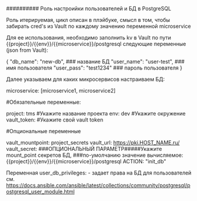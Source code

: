 ########## Роль настроийки пользователей и БД в PostgreSQL

Роль итерируемая, цикл описан в плэйбуке, смысл в том, чтобы забирать cred's из Vault по каждому значению переменной microservice

Для ее использования, необходимо заполнить kv в Vault по пути {{project}}/{{env}}/{{microservice}}/postgresql следующие переменные (json from Vault):

{
  "db_name": "new-db",        ###  название БД
  "user_name": "user-test",   ###  имя пользователя
  "user_pass": "test1234"     ###  пароль пользователя
}

Далее указываем для каких микросервисов настраиваем БД:

microservice: [microservice1, microservice2] 

#Обязательные переменные:

project: tms #Укажите название проекта
env: dev #Укажите окружение
vault_token: #Укажите свой vault token

#Опциональные переменные

vault_mountpoint: project_secrets
vault_url: https://pki.HOST_NAME.ru/
vault_secret: ###ОПЦИОНАЛЬНЫЙ ПАРАМЕТР#####Укажите mount_point секретов БД, 
              ###по-умолчанию значение вычисляемое: {{project}}/{{env}}/{{microservice}}/postgresql
ACTION: "init_db"

Переменная user_db_privileges: - задает права на БД для пользователей см. https://docs.ansible.com/ansible/latest/collections/community/postgresql/postgresql_user_module.html